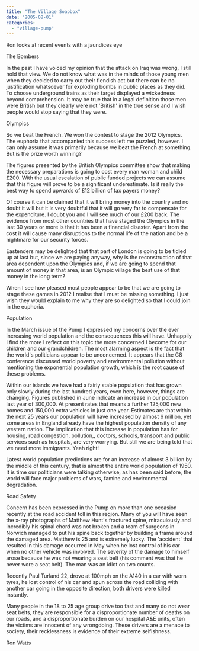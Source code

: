 ```yaml
---
title: "The Village Soapbox"
date: "2005-08-01"
categories: 
  - "village-pump"
---
```


Ron looks at recent events with a jaundices eye

The Bombers

In the past I have voiced my opinion that the attack on Iraq was wrong, I still hold that view. We do not know what was in the minds of those young men when they decided to carry out their fiendish act but there can be no justification whatsoever for exploding bombs in public places as they did. To choose underground trains as their target displayed a wickedness beyond comprehension. It may be true that in a legal definition those men were British but they clearly were not 'British' in the true sense and I wish people would stop saying that they were.

Olympics

So we beat the French. We won the contest to stage the 2012 Olympics. The euphoria that accompanied this success left me puzzled, however. I can only assume it was primarily because we beat the French at something. But is the prize worth winning?

The figures presented by the British Olympics committee show that making the necessary preparations is going to cost every man woman and child £200. With the usual escalation of public funded projects we can assume that this figure will prove to be a significant underestimate. Is it really the best way to spend upwards of £12 billion of tax payers money?

Of course it can be claimed that it will bring money into the country and no doubt it will but it is very doubtful that it will go very far to compensate for the expenditure. I doubt you and I will see much of our £200 back. The evidence from most other countries that have staged the Olympics in the last 30 years or more is that it has been a financial disaster. Apart from the cost it will cause many disruptions to the normal life of the nation and be a nightmare for our security forces.

Eastenders may be delighted that that part of London is going to be tidied up at last but, since we are paying anyway, why is the reconstruction of that area dependent upon the Olympics and, if we are going to spend that amount of money in that area, is an Olympic village the best use of that money in the long term?

When I see how pleased most people appear to be that we are going to stage these games in 2012 I realise that I must be missing something. I just wish they would explain to me why they are so delighted so that I could join in the euphoria.

Population

In the March issue of the Pump I expressed my concerns over the ever increasing world population and the consequences this will have. Unhappily I find the more I reflect on this topic the more concerned I become for our children and our grandchildren. The most alarming aspect is the fact that the world's politicians appear to be unconcerned. It appears that the G8 conference discussed world poverty and environmental pollution without mentioning the exponential population growth, which is the root cause of these problems.

Within our islands we have had a fairly stable population that has grown only slowly during the last hundred years, even here, however, things are changing. Figures published in June indicate an increase in our population last year of 300,000. At present rates that means a further 125,000 new homes and 150,000 extra vehicles in just one year. Estimates are that within the next 25 years our population will have increased by almost 6 million, yet some areas in England already have the highest population density of any western nation. The implication that this increase in population has for housing, road congestion, pollution,, doctors, schools, transport and public services such as hospitals, are very worrying. But still we are being told that we need more immigrants. Yeah right!

Latest world population predictions are for an increase of almost 3 billion by the middle of this century, that is almost the entire world population of 1950. It is time our politicians were talking otherwise, as has been said before, the world will face major problems of wars, famine and environmental degradation.

Road Safety

Concern has been expressed in the Pump on more than one occasion recently at the road accident toll in this region. Many of you will have seen the x-ray photographs of Matthew Hunt's fractured spine, miraculously and incredibly his spinal chord was not broken and a team of surgeons in Norwich managed to put his spine back together by building a frame around the damaged area. Matthew is 25 and is extremely lucky. The 'accident' that resulted in this damage occurred in May when he lost control of his car when no other vehicle was involved. The severity of the damage to himself arose because he was not wearing a seat belt (his comment was that he never wore a seat belt). The man was an idiot on two counts.

Recently Paul Turland 22, drove at 100mph on the A140 in a car with worn tyres, he lost control of his car and spun across the road colliding with another car going in the opposite direction, both drivers were killed instantly.

Many people in the 18 to 25 age group drive too fast and many do not wear seat belts, they are responsible for a disproportionate number of deaths on our roads, and a disproportionate burden on our hospital A&E units, often the victims are innocent of any wrongdoing. These drivers are a menace to society, their recklessness is evidence of their extreme selfishness.

Ron Watts
